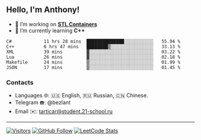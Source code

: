 ## Hello, I'm Anthony!
 
- 🔭 I’m working on **[STL Containers](https://github.com/bezlant/s21_stl_containers)**
- 🌱 I’m currently learning **C++**

<!--START_SECTION:waka-->

```text
C#            11 hrs 28 mins  ██████████████░░░░░░░░░░░   55.94 %
C++           6 hrs 47 mins   ████████▒░░░░░░░░░░░░░░░░   33.13 %
XML           39 mins         ▓░░░░░░░░░░░░░░░░░░░░░░░░   03.22 %
Lua           26 mins         ▓░░░░░░░░░░░░░░░░░░░░░░░░   02.18 %
Makefile      24 mins         ▒░░░░░░░░░░░░░░░░░░░░░░░░   01.99 %
JSON          17 mins         ▒░░░░░░░░░░░░░░░░░░░░░░░░   01.45 %
```

<!--END_SECTION:waka-->
### Contacts
- Languages 🌐: 🇺🇸 English, 🇷🇺 Russian, 🇨🇳 Chinese.
- Telegram ☎️: @bezlant
- Email ✉️: tarticar@student.21-school.ru
---
[![Visitors](https://shields-io-visitor-counter.herokuapp.com/badge?page=bezlant.bezlant&label=visitors&logo=Codeforces&style=for-the-badge&labelColor=black&color=forestgreen)](https://www.youtube.com/watch?v=dQw4w9WgXcQ)
[![GitHub Follow](https://img.shields.io/github/followers/bezlant?label=follow&logo=github&style=for-the-badge&labelColor=black)](https://github.com/bezlant)
[![LeetCode Stats](https://img.shields.io/badge/dynamic/json?style=for-the-badge&labelColor=black&color=darkorange&label=Solved&query=solvedOverTotal&url=https%3A%2F%2Fleetcode-badge.vercel.app%2Fapi%2Fusers%2Fbezlant&logo=leetcode&logoColor=yellow)](https://leetcode.com/bezlant/)
